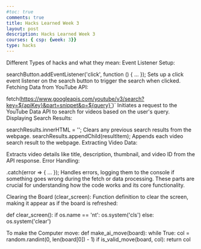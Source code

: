 ```yaml
---
#toc: true
comments: true
title: Hacks Learned Week 3
layout: post
description: Hacks Learned Week 3
courses: { csp: {week: 3}}
type: hacks
---
```






Different Types of hacks and what they mean:
Event Listener Setup:

searchButton.addEventListener('click', function () { ... });
Sets up a click event listener on the search button to trigger the search when clicked.
Fetching Data from YouTube API:

fetch(https://www.googleapis.com/youtube/v3/search?key=${apiKey}&part=snippet&q=${query}`)`
Initiates a request to the YouTube Data API to search for videos based on the user's query.
Displaying Search Results:

searchResults.innerHTML = '';
Clears any previous search results from the webpage.
searchResults.appendChild(resultItem);
Appends each video search result to the webpage.
Extracting Video Data:

Extracts video details like title, description, thumbnail, and video ID from the API response.
Error Handling:

.catch(error => { ... });
Handles errors, logging them to the console if something goes wrong during the fetch or data processing.
These parts are crucial for understanding how the code works and its core functionality.

Clearing the Board (clear_screen):
Function definition to clear the screen, making it appear as if the board is refreshed:

def clear_screen():
    if os.name == 'nt':
        os.system('cls')
    else:
        os.system('clear')

To make the Computer move:
def make_ai_move(board):
    while True:
        col = random.randint(0, len(board[0]) - 1)
        if is_valid_move(board, col):
            return col
